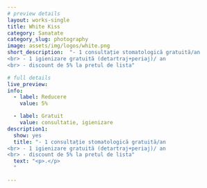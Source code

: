 ```yaml
---
# preview details
layout: works-single
title: White Kiss
category: Sanatate
category_slug: photography
image: assets/img/logos/white.png
short_description:  "- 1 consultație stomatologică gratuită/an
<br> - 1 igienizare gratuită (detartraj+periaj)/ an
<br> - discount de 5% la pretul de lista"

# full details
live_preview:
info:
  - label: Reducere
    value: 5% 

  - label: Gratuit
    value: consultatie, igienizare
description1:
  show: yes
  title: "- 1 consultație stomatologică gratuită/an
<br> - 1 igienizare gratuită (detartraj+periaj)/ an
<br> - discount de 5% la pretul de lista"
  text: "<p>.</p>
  "

---
```

